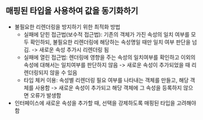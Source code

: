 ## 매핑된 타입을 사용하여 값을 동기화하기

- 불필요한 리렌더링을 방지하기 위한 최적화 방법
  - 실패에 닫힌 접근법(보수적 접근법): 기존의 객체가 가진 속성의 일치 여부를 모두 확인하되, 불필요한 리렌더링에 해당하는 속성명일 때만 일치 여부 판단을 넘김. -> 새로운 속성 추가시 리렌더링 됨
  - 실패에 열린 접근법: 렌더링에 영향을 주는 속성의 일치여부를 확인하고 이외의 속성에 대해서는 일치여부를 판단하지 않음 -> 새로운 속성이 추가되었을 때 리렌더링되지 않을 수 있음
  - 타입 체커 이용: 속성별 리렌더링 필요 여부를 나타내는 객체를 만들고, 해당 객체를 사용함 -> 새로운 속성이 추가되고 해당 객체에 그 속성을 등록하지 않으면 오류가 발생함
- 인터페이스에 새로운 속성을 추가할 때, 선택을 강제하도록 매핑된 타입을 고려해야 함
